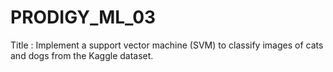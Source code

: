 # PRODIGY_ML_03
Title : Implement a support vector machine (SVM) to classify images of cats and dogs from the Kaggle dataset.
